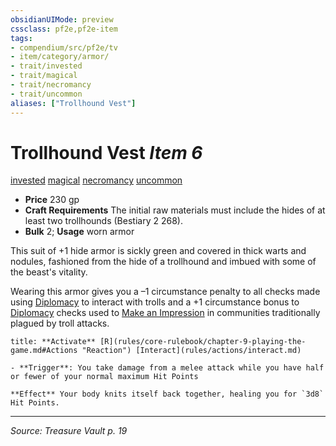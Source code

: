 ```yaml
---
obsidianUIMode: preview
cssclass: pf2e,pf2e-item
tags:
- compendium/src/pf2e/tv
- item/category/armor/
- trait/invested
- trait/magical
- trait/necromancy
- trait/uncommon
aliases: ["Trollhound Vest"]
---
```

# Trollhound Vest *Item 6*  
[invested](invested.md "Invested Item Trait")  [magical](magical.md "Magical Item Trait")  [necromancy](necromancy.md "Necromancy School Trait")  [uncommon](uncommon.md "Uncommon Rarity Trait")  

- **Price** 230 gp
- **Craft Requirements** The initial raw materials must include the hides of at least two trollhounds (Bestiary 2 268).
- **Bulk** 2; **Usage** worn armor

This suit of +1 hide armor is sickly green and covered in thick warts and nodules, fashioned from the hide of a trollhound and imbued with some of the beast's vitality.

Wearing this armor gives you a –1 circumstance penalty to all checks made using [Diplomacy](skills.md#Diplomacy) to interact with trolls and a +1 circumstance bonus to [Diplomacy](skills.md#Diplomacy) checks used to [Make an Impression](make-an-impression.md) in communities traditionally plagued by troll attacks.

```ad-embed-ability
title: **Activate** [R](rules/core-rulebook/chapter-9-playing-the-game.md#Actions "Reaction") [Interact](rules/actions/interact.md)

- **Trigger**: You take damage from a melee attack while you have half or fewer of your normal maximum Hit Points

**Effect** Your body knits itself back together, healing you for `3d8` Hit Points.
```


---
*Source: Treasure Vault p. 19*